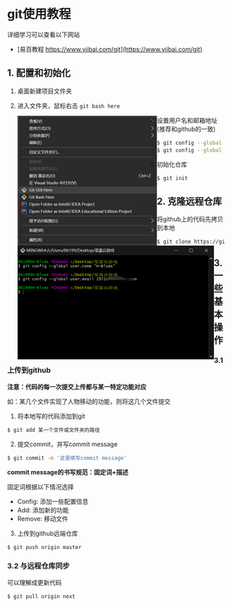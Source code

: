 # git使用教程

详细学习可以查看以下网站

- [易百教程 https://www.yiibai.com/git](https://www.yiibai.com/git)

## 1. 配置和初始化

1. 桌面新建项目文件夹

2. 进入文件夹，鼠标右击 `git bash here`

   <img src="git使用教程.assets/image-20211020005902814.png" alt="image-20211020005902814" style="zoom: 50%; float: left" />

3. 设置用户名和邮箱地址(推荐和github的一致)

   ```bash
   $ git config --global user.name "引号里填自己的用户名"
   $ git config --global user.email 你的邮箱地址
   ```

   <img src="git使用教程.assets/image-20211020010326665.png" alt="image-20211020010326665" style="zoom:50%;float:left"  />

4. 初始化仓库

   ```bash
   $ git init
   ```

## 2. 克隆远程仓库

将github上的代码先拷贝到本地

```bash
$ git clone https://github.com/H-Blues/stardew-valley-game.git
```

## 3. 一些基本操作

### 3.1 上传到github

**注意：代码的每一次提交上传都与某一特定功能对应**

如：某几个文件实现了人物移动的功能，则将这几个文件提交

1.  将本地写的代码添加到git

   ```bash
   $ git add 某一个文件或文件夹的路径
   ```

2.  提交commit，并写commit message

   ```bash
   $ git commit -m '这里填写commit message'
   ```

   **commit message的书写规范：固定词+描述**

   固定词根据以下情况选择

   - Config: 添加一些配置信息
   - Add: 添加新的功能
   - Remove: 移动文件

3.  上传到github远端仓库

   ```bash
   $ git push origin master
   ```

### 3.2 与远程仓库同步

可以理解成更新代码

```bash
$ git pull origin next
```


